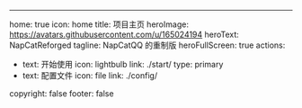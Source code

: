---
home: true
icon: home
title: 项目主页
heroImage: https://avatars.githubusercontent.com/u/165024194
heroText: NapCatReforged
tagline: NapCatQQ 的重制版
heroFullScreen: true
actions:
  - text: 开始使用
    icon: lightbulb
    link: ./start/
    type: primary
  - text: 配置文件
    icon: file
    link: ./config/

copyright: false
footer: false

